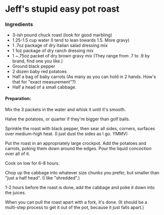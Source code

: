 # Jeff's stupid easy pot roast

### Ingredients

*  3-ish pound chuck roast (look for good marbling)
*  1.25-1.5 cup water (I tend to lean towards 1.5. More gravy)
*  1 .7oz package of dry Italian salad dressing mix
*  1 1oz package of dry ranch dressing mix
*  1 ~.75oz packet of dry brown gravy mix (They range from .7 to .9 by brand, find one you like.)
*  Ground black pepper
*  2 dozen baby red potatoes
*  Half a bag of baby carrots (As many as you can hold in 2 hands. How's that for "exact measurement"?)
*  Half a head of a small cabbage. 

#### Preparation:

Mix the 3 packets in the water and whisk it until it's smooth.  

Halve the potatoes, or quarter if they're bigger than golf balls.  

Sprinkle the roast with black pepper, then sear all sides, corners, surfaces over medium-high heat. (I just dust the sides as I go. YMMV)  

Put the roast in an appropriately large crockpot. Add the potatoes and carrots, poking them down around the edges. Pour the liquid concoction over all of it.  

Cook on low for 6-8 hours.  

Chop up the cabbage into whatever size chunks you prefer, but smaller than "just a half head". (I like "shredded".)  

1-2 hours before the roast is done, add the cabbage and poke it down into the juices.  

When you can pull the roast apart with a fork, it's done. (It should be a multi-step process to get it out of the pot, because it just falls apart.)  